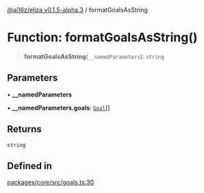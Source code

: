 [@ai16z/eliza v0.1.5-alpha.3](../index.md) / formatGoalsAsString

# Function: formatGoalsAsString()

> **formatGoalsAsString**(`__namedParameters`): `string`

## Parameters

• **\_\_namedParameters**

• **\_\_namedParameters.goals**: [`Goal`](../interfaces/Goal.md)[]

## Returns

`string`

## Defined in

[packages/core/src/goals.ts:30](https://github.com/dorianjanezic/eliza/blob/main/packages/core/src/goals.ts#L30)
